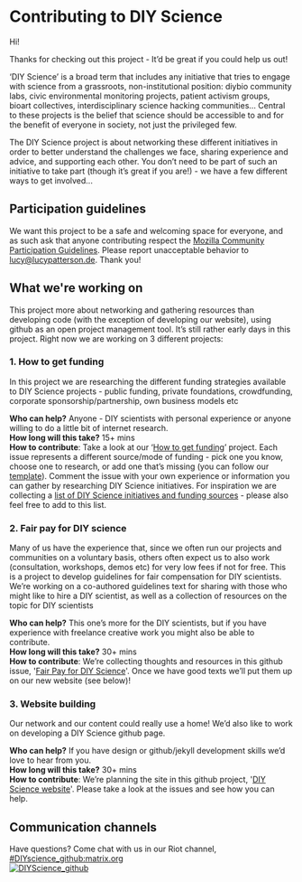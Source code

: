 Contributing to DIY Science
===========================

Hi! 

Thanks for checking out this project - It’d be great if you could help us out!

‘DIY Science’ is a broad term that includes any initiative that tries to engage with science from a grassroots, non-institutional position: diybio community labs, civic environmental monitoring projects, patient activism groups, bioart collectives, interdisciplinary science hacking communities… Central to these projects is the belief that science should be accessible to and for the benefit of everyone in society, not just the privileged few.

The DIY Science project is about networking these different initiatives in order to better understand the challenges we face, sharing experience and advice, and supporting each other. You don’t need to be part of such an initiative to take part (though it’s great if you are!) - we have a few different ways to get involved...
  
  
Participation guidelines
------------------------
We want this project to be a safe and welcoming space for everyone, and as such ask that anyone contributing respect the [Mozilla Community Participation Guidelines](https://www.mozilla.org/en-US/about/governance/policies/participation/). Please report unacceptable behavior to lucy@lucypatterson.de. Thank you!
  
  
What we're working on
---------------------
This project more about networking and gathering resources than developing code (with the exception of developing our website), using github as an open project management tool. It’s still rather early days in this project. Right now we are working on 3 different projects:
  
  
### 1. How to get funding
In this project we are researching the different funding strategies available to DIY Science projects - public funding, private foundations, crowdfunding, corporate sponsorship/partnership, own business models etc  

**Who can help?** Anyone - DIY scientists with personal experience or anyone willing to do a little bit of internet research.  
**How long will this take?** 15+ mins  
**How to contribute**: Take a look at our ‘[How to get funding](https://github.com/DIYScience/DIYScience/projects/4)’ project. Each issue represents a different source/mode of funding - pick one you know, choose one to research, or add one that’s missing (you can follow our [template](https://github.com/DIYScience/DIYScience/issues/1)). Comment the issue with your own experience or information you can gather by researching DIY Science initiatives. For inspiration we are collecting a [list of DIY Science initiatives and funding sources](https://github.com/DIYScience/DIYScience/issues/1#issuecomment-302934191) - please also feel free to add to this list.  
  
  
### 2. Fair pay for DIY science
Many of us have the experience that, since we often run our projects and communities on a voluntary basis, others often expect us to also work (consultation, workshops, demos etc) for very low fees if not for free. This is a project to develop guidelines for fair compensation for DIY scientists. We’re working on a co-authored guidelines text for sharing with those who might like to hire a DIY scientist, as well as a collection of resources on the topic for DIY scientists  

**Who can help?** This one’s more for the DIY scientists, but if you have experience with freelance creative work you might also be able to contribute.  
**How long will this take?** 30+ mins  
**How to contribute**: We’re collecting thoughts and resources in this github issue, '[Fair Pay for DIY Science](https://github.com/DIYScience/DIYScience/issues/5)'. Once we have good texts we’ll put them up on our new website (see below)!
  
  
### 3. Website building
Our network and our content could really use a home! We’d also like to work on developing a DIY Science github page.  

**Who can help?** If you have design or github/jekyll development skills we’d love to hear from you.  
**How long will this take?** 30+ mins  
**How to contribute**: We’re planning the site in this github project, '[DIY Science website](https://github.com/DIYScience/DIYScience/projects/5)'. Please take a look at the issues and see how you can help.
  
  
Communication channels
----------------------
Have questions? Come chat with us in our Riot channel, [#DIYscience_github:matrix.org](https://riot.im/app/#/room/#DIYscience_github:matrix.org)  
[![DIYScience_github](https://avatars0.githubusercontent.com/u/13446337?v=3&s=50 "DIYScience_github")](https://riot.im/app/#/room/#DIYscience_github:matrix.org)

 
